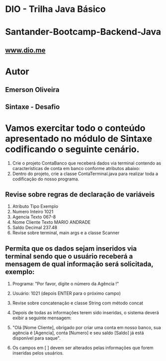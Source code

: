 # DIO - Trilha Java Básico
# Santander-Bootcamp-Backend-Java
## www.dio.me

# Autor
## Emerson Oliveira
## Sintaxe - Desafio
# Vamos exercitar todo o conteúdo apresentado no módulo de Sintaxe codificando o seguinte cenário.

1. Crie o projeto ContaBanco que receberá dados via terminal contendo as características de conta em banco conforme atributos abaixo:
2. Dentro do projeto, crie a classe ContaTerminal.java para realizar toda a codificação do nosso programa.
## Revise sobre regras de declaração de variáveis
1. Atributo	Tipo	Exemplo
2. Numero	Inteiro	1021
3. Agencia	Texto	067-8
4. Nome Cliente	Texto	MARIO ANDRADE
5. Saldo	Decimal	237.48
6. Revise sobre terminal, main args e a classe Scanner
## Permita que os dados sejam inseridos via terminal sendo que o usuário receberá a mensagem de qual informação será solicitada, exemplo:
1. Programa: "Por favor, digite o número da Agência !"
2. Usuário: 1021 (depois ENTER para o próximo campo)
3. Revise sobre concatenação e classe String com método concat
4. Depois de todas as informações terem sido inseridas, o sistema deverá exibir a seguinte mensagem:
5. "Olá [Nome Cliente], obrigado por criar uma conta em nosso banco, sua agência é [Agencia], conta [Numero] e seu saldo [Saldo] já está disponível para saque".

6. Os campos em [ ] devem ser alterados pelas informações que forem inseridas pelos usuários.

